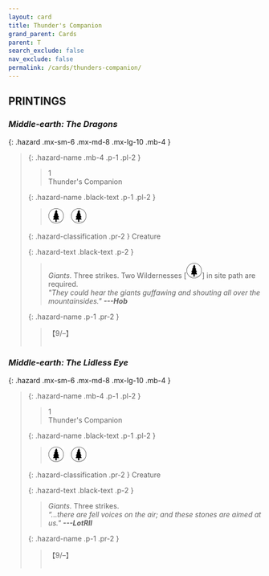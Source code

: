 ```yaml
---
layout: card
title: Thunder's Companion
grand_parent: Cards
parent: T
search_exclude: false
nav_exclude: false
permalink: /cards/thunders-companion/
---
```


## PRINTINGS


### _Middle-earth: The Dragons_

{: .hazard .mx-sm-6 .mx-md-8 .mx-lg-10 .mb-4 }
> {: .hazard-name .mb-4 .p-1 .pl-2 }
> > <div class="hazard-mp">1</div>
> > <div class="card-name">Thunder's Companion</div>
>
> {: .hazard-name .black-text .p-1 .pl-2 }
> > ![](/assets/images/wilderness.svg)&emsp;![](/assets/images/wilderness.svg)
>
> {: .hazard-classification .pr-2 }
> Creature
>
> {: .hazard-text .black-text .p-2 }
> > _Giants._ Three strikes. Two Wildernesses \[![](/assets/images/wilderness.svg)] in site path are required. <br>_"They could hear the giants guffawing and shouting all over the mountainsides."_ ***---&#65279;Hob*** 
>
> {: .hazard-name .p-1 .pr-2 }
> > <div class="card-shield">【9/&ndash;】</div>
> > <div class="card-corruption">&nbsp;</div>

### _Middle-earth: The Lidless Eye_

{: .hazard .mx-sm-6 .mx-md-8 .mx-lg-10 .mb-4 }
> {: .hazard-name .mb-4 .p-1 .pl-2 }
> > <div class="hazard-mp">1</div>
> > <div class="card-name">Thunder's Companion</div>
>
> {: .hazard-name .black-text .p-1 .pl-2 }
> > ![](/assets/images/wilderness.svg)&emsp;![](/assets/images/wilderness.svg)
>
> {: .hazard-classification .pr-2 }
> Creature
>
> {: .hazard-text .black-text .p-2 }
> > _Giants._ Three strikes. <br>_“...there are fell voices on the air; and these stones are aimed at us."_ ***---&#65279;LotRII*** 
>
> {: .hazard-name .p-1 .pr-2 }
> > <div class="card-shield">【9/&ndash;】</div>
> > <div class="card-corruption">&nbsp;</div>
